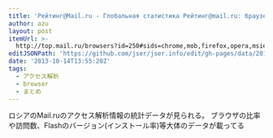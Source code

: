 ```yaml
---
title: 'Рейтинг@Mail.ru - Глобальная статистика Рейтинг@mail.ru: браузеры'
author: azu
layout: post
itemUrl: >-
  http://top.mail.ru/browsers?id=250#sids=chrome,mob,firefox,opera,msie&percent=0
editJSONPath: 'https://github.com/jser/jser.info/edit/gh-pages/data/2013/10/index.json'
date: '2013-10-14T13:55:20Z'
tags:
  - アクセス解析
  - browser
  - まとめ
---
```

ロシアのMail.ruのアクセス解析情報の統計データが見られる。
ブラウザの比率や訪問数、Flashのバージョン(インストール率)等大体のデータが載ってる
